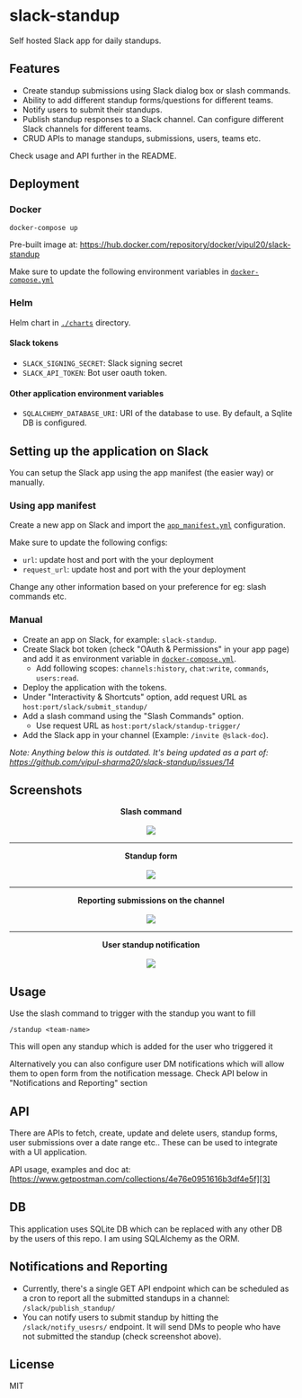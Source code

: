 # slack-standup

Self hosted Slack app for daily standups.

## Features

- Create standup submissions using Slack dialog box or slash commands.
- Ability to add different standup forms/questions for different teams.
- Notify users to submit their standups.
- Publish standup responses to a Slack channel. Can configure different Slack
  channels for different teams.
- CRUD APIs to manage standups, submissions, users, teams etc.


Check usage and API further in the README.

## Deployment

### Docker

```
docker-compose up
```

Pre-built image at: https://hub.docker.com/repository/docker/vipul20/slack-standup

Make sure to update the following environment variables in [`docker-compose.yml`](./docker-compose.yml)

### Helm

Helm chart in [`./charts`](./charts) directory.

#### Slack tokens

- `SLACK_SIGNING_SECRET`: Slack signing secret
- `SLACK_API_TOKEN`: Bot user oauth token.

#### Other application environment variables

- `SQLALCHEMY_DATABASE_URI`: URI of the database to use. By default, a Sqlite DB is configured.


## Setting up the application on Slack

You can setup the Slack app using the app manifest (the easier way) or manually.

### Using app manifest

Create a new app on Slack and import the [`app_manifest.yml`](./app_manifest.yml) configuration.

Make sure to update the following configs:

- `url`: update host and port with the your deployment
- `request_url`: update host and port with the your deployment

Change any other information based on your preference for eg: slash commands etc.

### Manual

- Create an app on Slack, for example: `slack-standup`.
- Create Slack bot token (check "OAuth & Permissions" in your app page) and add
  it as environment variable in [`docker-compose.yml`](./docker-compose.yml).
    - Add following scopes: `channels:history`, `chat:write`, `commands`,
      `users:read`.
- Deploy the application with the tokens.
- Under "Interactivity & Shortcuts" option, add request URL as
  `host:port/slack/submit_standup/`
- Add a slash command using the "Slash Commands" option.
    - Use request URL as `host:port/slack/standup-trigger/`
- Add the Slack app in your channel (Example: `/invite @slack-doc`).


*Note: Anything below this is outdated. It's being updated as a part of: https://github.com/vipul-sharma20/slack-standup/issues/14*

## Screenshots

<p align="center">
    <b>Slash command</b><br/><br/>
    <img src="https://i.imgur.com/LYXXTax.png" />
</p>

---

<p align="center">
    <b>Standup form</b><br/><br/>
    <img src="https://i.imgur.com/XemSNPf.png" />
</p>

---

<p align="center">
    <b>Reporting submissions on the channel</b><br/><br/>
    <img src="https://i.imgur.com/Ns4YLd2.png" />
</p>

---

<p align="center">
    <b>User standup notification</b><br/><br/>
    <img src="https://i.imgur.com/V6kxTCS.png" />
</p>


## Usage

Use the slash command to trigger with the standup you want to fill

`/standup <team-name>`

This will open any standup which is added for the user who triggered it

Alternatively you can also configure user DM notifications which will allow
them to open form from the notification message. Check API below in
"Notifications and Reporting" section

## API

There are APIs to fetch, create, update and delete users, standup forms, user
submissions over a date range etc.. These can be used to integrate with a UI
application.

API usage, examples and doc at: [https://www.getpostman.com/collections/4e76e0951616b3df4e5f][3]

## DB

This application uses SQLite DB which can be replaced with any other DB by the
users of this repo. I am using SQLAlchemy as the ORM.

## Notifications and Reporting

* Currently, there's a single GET API endpoint which can be scheduled as a cron
  to report all the submitted standups in a channel: `/slack/publish_standup/`
* You can notify users to submit standup by hitting the `/slack/notify_usesrs/`
  endpoint. It will send DMs to people who have not submitted the standup
  (check screenshot above).

## License

MIT


[0]: https://i.imgur.com/LYXXTax.png
[1]: https://i.imgur.com/XemSNPf.png
[2]: https://i.imgur.com/Ns4YLd2.png
[3]: https://www.getpostman.com/collections/4e76e0951616b3df4e5f
[4]: https://api.slack.com/surfaces#modals
[5]: https://bit.ly/340PukR
[6]: https://i.imgur.com/l94Tg4U.png
[7]: https://github.com/vipul-sharma20/slack-standup/releases/tag/v0.3-beta
